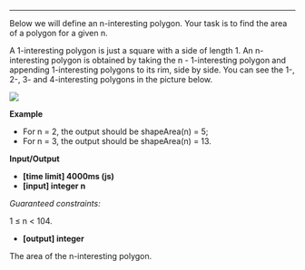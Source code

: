 ---

Below we will define an n-interesting polygon. Your task is to find the area of a polygon for a given n.

A 1-interesting polygon is just a square with a side of length 1. An n-interesting polygon is obtained by taking the n - 1-interesting polygon and appending 1-interesting polygons to its rim, side by side. You can see the 1-, 2-, 3- and 4-interesting polygons in the picture below.

![](https://codefightsuserpics.s3.amazonaws.com/tasks/shapeArea/img/area.png?_tm=1491302317375)

**Example**

- For n = 2, the output should be
  shapeArea(n) = 5;
- For n = 3, the output should be
  shapeArea(n) = 13.

**Input/Output**

- **[time limit] 4000ms (js)**
- **[input] integer n**

_Guaranteed constraints:_

1 ≤ n < 104.

- **[output] integer**

The area of the n-interesting polygon.
